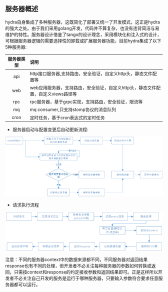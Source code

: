 ## 服务器概述
hydra自身集成了多种服务器，这既简化了部署又统一了开发模式，这正是hydra的强大之处。由于我们采用golang开发，代码并不算复杂，也没有违背简洁与易维护的特性。服务器设计借鉴了tango的设计理念，采用模块化和注入式的设计，可根据服务器逻辑的需要选择性的卸载或扩展服务器功能，目前hydra集成了以下5种服务器:

|服务器类型|说明|
|:------:|:------|
|api|http接口服务器,支持路由，安全验证，自定义http头，静态文件配置等|
|web|web应用服务器，支持路由，安全验证，自定义http头，静态文件配置，自定义views路径等|
|rpc|rpc服务器，基于grpc实现，支持路由，安全验证，限流等|
|mq|mq consumer,只支持stomp协议的消息队列|
|cron|定时任务，基于cron表达式的定时任务|

+ 服务器启动与配置变更后自动更新流程:

![服务器](https://github.com/qxnw/hydra/blob/master/quickstart/server.png?raw=true)


+ 请求执行流程

![服务器](https://github.com/qxnw/hydra/blob/master/quickstart/execute.png?raw=true)

 注意：不同的服务器context中的数据来源都不同，不同服务器对返回结果response也有不同的处理，但开发者不必关注每种服务器的参数如何转换或返回，只需按context和response的约定接收参数和返回结果即可。正是这样所以开发者不必关注自己开发的服务是运行于哪种服务器，只要输入参数符合要求任意服务器都可以运行。